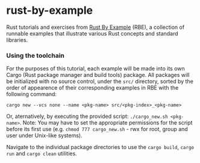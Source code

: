 # rust-by-example

Rust tutorials and exercises from [Rust By Example](https://doc.rust-lang.org/stable/rust-by-example/index.html) (RBE), a collection of runnable examples that illustrate various Rust concepts and standard libraries.

### Using the toolchain

For the purposes of this tutorial, each example will be made into its own Cargo (Rust package manager and build tools) package. All packages will be initialized with no source control, under the `src/` directory, sorted by the order of appearence of their corresponding examples in RBE with the following command:

```cargo new --vcs none --name <pkg-name> src/<pkg-index>_<pkg-name>```

Or, aternatively, by executing the provided script: `./cargo_new.sh <pkg-name>`. Note: You may have to set the appropriate permissions for the script before its first use (e.g. `chmod 777 cargo_new.sh` - rwx for root, group and user under Unix-like systems).

Navigate to the individual package directories to use the `cargo build`, `cargo run` and `cargo clean` utilities.
